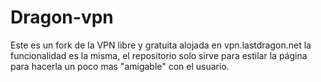 # Dragon-vpn

Este es un fork de la VPN libre y gratuita alojada en vpn.lastdragon.net
la funcionalidad es la misma, el repositorio solo sirve para estilar la
página para hacerla un poco mas "amigable" con el usuario.
